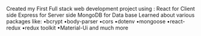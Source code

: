 Created my First Full stack web development project using :
React for Client side
Express for Server side
MongoDB for Data base
Learned about various packages like: 
•bcrypt
•body-parser
•cors
•dotenv
•mongoose
•react-redux
•redux toolkit
•Material-Ui and much more